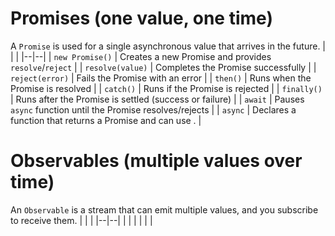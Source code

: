 # Promises (one value, one time)
A `Promise` is used for a single asynchronous value that arrives in the future.
|  |  |
|--|--|
| `new Promise()` | Creates a new Promise and provides `resolve`/`reject` |
| `resolve(value)` | Completes the Promise successfully |
| `reject(error)` | Fails the Promise with an error |
| `then()` | Runs when the Promise is resolved |
| `catch()` | Runs if the Promise is rejected |
| `finally()` | Runs after the Promise is settled (success or failure) |
| `await` | Pauses `async` function until the Promise resolves/rejects |
| `async` | Declares a function that returns a Promise and can use . |
# Observables (multiple values over time)
An `Observable` is a stream that can emit multiple values, and you subscribe to receive them.
|  |  |
|--|--|
|  |  |
|  |  |



<!--stackedit_data:
eyJoaXN0b3J5IjpbLTEwMzQ4MDQ5MTFdfQ==
-->